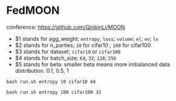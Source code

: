 # FedMOON
conference:
https://github.com/QinbinLi/MOON


- $1 stands for agg_weight; `entropy`; `loss`; `volume`; `el`; `ev`; `lv`
- $2 stands for n_parties; `10` for cifar10 ; `100` for cifar100
- $3 stands for dataset; `cifar10` or `cifar100`
- $4 stands for batch_size; `64`; `32`; `128`; `256`
- $5 stands for beta: smaller beta means more imbalanced data distribution. 0.1, 0.5, 1


```commandline
bash run.sh entropy 10 cifar10 64
```

```commandline
bash run.sh entropy 100 cifar100 32
```

